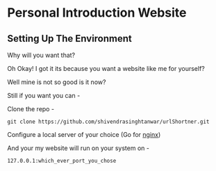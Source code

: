 # Personal Introduction Website


## Setting Up The Environment

Why will you want that?

Oh Okay! I got it its because you want a website like me for yourself?

Well mine is not so good is it now?

Still if you want you can -

Clone the repo -

    git clone https://github.com/shivendrasinghtanwar/urlShortner.git

Configure a local server of your choice (Go for [nginx](https://www.nginx.com/))

And your my website will run on your system on -

    127.0.0.1:which_ever_port_you_chose

